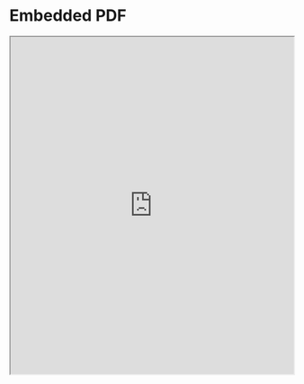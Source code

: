 <!DOCTYPE html>
<html lang="en">
<head>
    <meta charset="UTF-8">
    <meta name="viewport" content="width=device-width, initial-scale=1.0">
    <title>Embedded PDF</title>
</head>
<body>
    <h1>Embedded PDF</h1>
    <iframe src="https://getedu.in/wp-content/uploads/2024/04/4.Academic-Calendar.pdf" width="100%" height="600px">
        Your browser does not support PDFs. <a href="document.pdf">Download the PDF</a>.
    </iframe>
</body>
</html>
